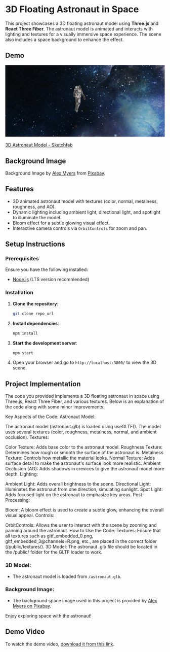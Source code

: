 
# 3D Floating Astronaut in Space

This project showcases a 3D floating astronaut model using **Three.js** and **React Three Fiber**. The astronaut model is animated and interacts with lighting and textures for a visually immersive space experience. The scene also includes a space background to enhance the effect.

## Demo

![Astronaut in Space](Screenshot.png)

[3D Astronaut Model - Sketchfab](https://sketchfab.com/3d-models/animated-floating-astronaut-in-space-suit-loop-e2c4b146e58141e4b87917456a9970b1)

## Background Image

Background Image by [Alex Myers](https://pixabay.com/users/myersalex216-4979749/?utm_source=link-attribution&utm_medium=referral&utm_campaign=image&utm_content=2638158) from [Pixabay](https://pixabay.com//?utm_source=link-attribution&utm_medium=referral&utm_campaign=image&utm_content=2638158).

## Features

- 3D animated astronaut model with textures (color, normal, metalness, roughness, and AO).
- Dynamic lighting including ambient light, directional light, and spotlight to illuminate the model.
- Bloom effect for a subtle glowing visual effect.
- Interactive camera controls via `OrbitControls` for zoom and pan.

## Setup Instructions

### Prerequisites

Ensure you have the following installed:

- [Node.js](https://nodejs.org/en/) (LTS version recommended)

### Installation

1. **Clone the repository**:
   ```bash
   git clone repo_url
   ```

2. **Install dependencies**:
   ```bash
   npm install
   ```

3. **Start the development server**:
   ```bash
   npm start
   ```

4. Open your browser and go to `http://localhost:3000/` to view the 3D scene.

## Project Implementation


The code you provided implements a 3D floating astronaut in space using Three.js, React Three Fiber, and various textures. Below is an explanation of the code along with some minor improvements:

Key Aspects of the Code:
Astronaut Model:

The astronaut model (astronaut.glb) is loaded using useGLTF().
The model uses several textures (color, roughness, metalness, normal, and ambient occlusion).
Textures:

Color Texture: Adds base color to the astronaut model.
Roughness Texture: Determines how rough or smooth the surface of the astronaut is.
Metalness Texture: Controls how metallic the material looks.
Normal Texture: Adds surface detail to make the astronaut's surface look more realistic.
Ambient Occlusion (AO): Adds shadows in crevices to give the astronaut model more depth.
Lighting:

Ambient Light: Adds overall brightness to the scene.
Directional Light: Illuminates the astronaut from one direction, simulating sunlight.
Spot Light: Adds focused light on the astronaut to emphasize key areas.
Post-Processing:

Bloom: A bloom effect is used to create a subtle glow, enhancing the overall visual appeal.
Controls:

OrbitControls: Allows the user to interact with the scene by zooming and panning around the astronaut.
How to Use the Code:
Textures:
Ensure that all textures such as gltf_embedded_0.png, gltf_embedded_3@channels=R.png, etc., are placed in the correct folder (/public/textures/).
3D Model:
The astronaut .glb file should be located in the /public/ folder for the GLTF loader to work.


### 3D Model:

- The astronaut model is loaded from `/astronaut.glb`.

### Background Image:

- The background space image used in this project is provided by [Alex Myers on Pixabay](https://pixabay.com/users/myersalex216-4979749/?utm_source=link-attribution&utm_medium=referral&utm_campaign=image&utm_content=2638158).



Enjoy exploring space with the astronaut!

## Demo Video

To watch the demo video, [download it from this link](output_vid.mov).

